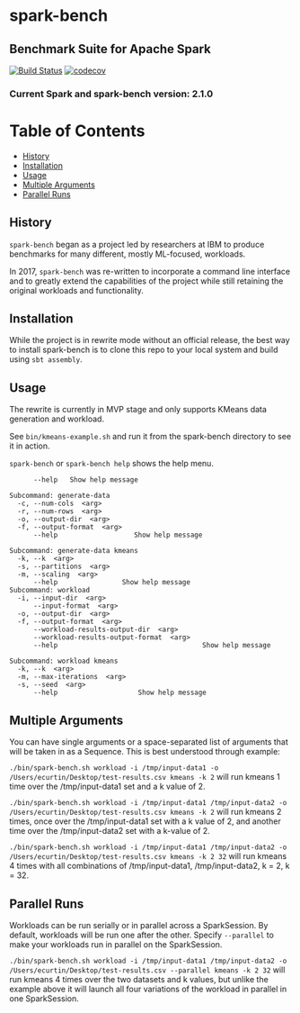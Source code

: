 # spark-bench
## Benchmark Suite for Apache Spark

[![Build Status](https://travis-ci.org/ecurtin/spark-bench.svg?branch=master)](https://travis-ci.org/ecurtin/spark-bench)
[![codecov](https://codecov.io/gh/ecurtin/spark-bench/branch/master/graph/badge.svg)](https://codecov.io/gh/ecurtin/spark-bench)


### Current Spark and spark-bench version: 2.1.0

<!-- START doctoc generated TOC please keep comment here to allow auto update -->
<!-- DON'T EDIT THIS SECTION, INSTEAD RE-RUN doctoc TO UPDATE -->
# Table of Contents

- [History](#history)
- [Installation](#installation)
- [Usage](#usage)
- [Multiple Arguments](#multiple-arguments)
- [Parallel Runs](#parallel-runs)

<!-- END doctoc generated TOC please keep comment here to allow auto update -->

## History

`spark-bench` began as a project led by researchers at IBM to produce benchmarks
for many different, mostly ML-focused, workloads. 

In 2017, `spark-bench` was re-written to incorporate a command line interface 
and to greatly extend the capabilities of the project while still retaining the original workloads and functionality.

## Installation

While the project is in rewrite mode without an official release, the best way to install spark-bench is to clone 
 this repo to your local system and build using `sbt assembly`.

## Usage

The rewrite is currently in MVP stage and only supports KMeans data generation and workload.

See `bin/kmeans-example.sh` and run it from the spark-bench directory to see it in action.

`spark-bench` or `spark-bench help` shows the help menu.

```
      --help   Show help message

Subcommand: generate-data
  -c, --num-cols  <arg>
  -r, --num-rows  <arg>
  -o, --output-dir  <arg>
  -f, --output-format  <arg>
      --help                   Show help message

Subcommand: generate-data kmeans
  -k, --k  <arg>
  -s, --partitions  <arg>
  -m, --scaling  <arg>
      --help                Show help message
Subcommand: workload
  -i, --input-dir  <arg>
      --input-format  <arg>
  -o, --output-dir  <arg>
  -f, --output-format  <arg>
      --workload-results-output-dir  <arg>
      --workload-results-output-format  <arg>
      --help                                    Show help message

Subcommand: workload kmeans
  -k, --k  <arg>
  -m, --max-iterations  <arg>
  -s, --seed  <arg>
      --help                    Show help message
 ```
 
 ## Multiple Arguments
 You can have single arguments or a space-separated list of arguments that will be taken in as a Sequence.
 This is best understood through example:
 
 `./bin/spark-bench.sh workload -i /tmp/input-data1 -o /Users/ecurtin/Desktop/test-results.csv kmeans -k 2`
 will run kmeans 1 time over the /tmp/input-data1 set and a k value of 2.
 
 `./bin/spark-bench.sh workload -i /tmp/input-data1 /tmp/input-data2 -o /Users/ecurtin/Desktop/test-results.csv kmeans -k 2`
 will run kmeans 2 times, once over the /tmp/input-data1 set with a k value of 2, and another time over the /tmp/input-data2 set with a k-value of 2.
 
 `./bin/spark-bench.sh workload -i /tmp/input-data1 /tmp/input-data2 -o /Users/ecurtin/Desktop/test-results.csv kmeans -k 2 32`
 will run kmeans 4 times with all combinations of /tmp/input-data1, /tmp/input-data2, k = 2, k = 32.
 
 ## Parallel Runs
 Workloads can be run serially or in parallel across a SparkSession. By default, workloads will be run one after the other. 
 Specify `--parallel` to make your workloads run in parallel on the SparkSession.
 
 `./bin/spark-bench.sh workload -i /tmp/input-data1 /tmp/input-data2 -o /Users/ecurtin/Desktop/test-results.csv --parallel kmeans -k 2 32`
 will run kmeans 4 times over the two datasets and k values, but unlike the example above it will launch all four variations of the workload in parallel in one SparkSession.
